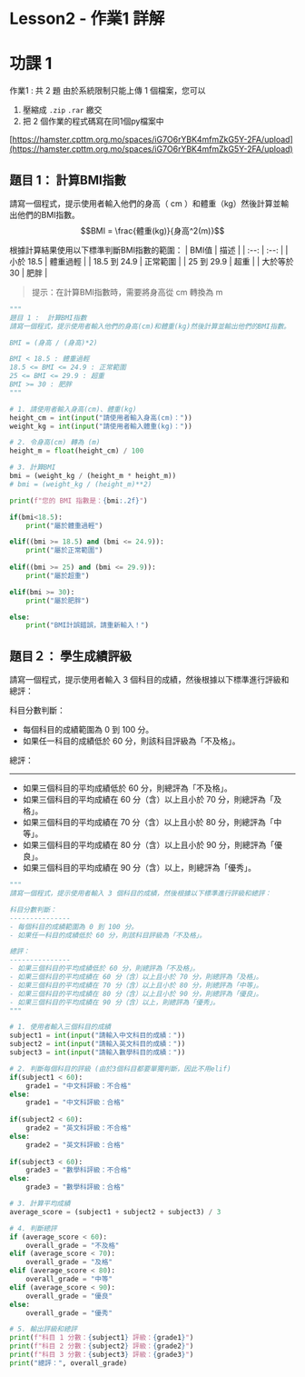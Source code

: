 # Lesson2 - 作業1 詳解

# 功課 1
作業1 : 共 2 題
由於系統限制只能上傳 1 個檔案，您可以
1. 壓縮成 `.zip` `.rar` 繳交 
2. 把 2 個作業的程式碼寫在同1個py檔案中

[https://hamster.cpttm.org.mo/spaces/iG7O6rYBK4mfmZkG5Y-2FA/upload](https://hamster.cpttm.org.mo/spaces/iG7O6rYBK4mfmZkG5Y-2FA/upload)
## 題目 1： 計算BMI指數
請寫一個程式，提示使用者輸入他們的身高（ cm ）和體重（kg）然後計算並輸出他們的BMI指數。
$$BMI = \frac{體重(kg)}{身高^2(m)}$$

根據計算結果使用以下標準判斷BMI指數的範圍：
| BMI值 | 描述 |
| :--: | :--: | 
| 小於 18.5 | 體重過輕 | 
| 18.5 到 24.9 | 正常範圍 | 
| 25 到 29.9 | 超重 | 
| 大於等於 30 | 肥胖 |

> 提示：在計算BMI指數時，需要將身高從 cm 轉換為 m

```python
"""
題目 1 :  計算BMI指數
請寫一個程式，提示使用者輸入他們的身高(cm)和體重(kg)然後計算並輸出他們的BMI指數。

BMI = (身高 / (身高)*2)

BMI < 18.5 : 體重過輕
18.5 <= BMI <= 24.9 : 正常範圍
25 <= BMI <= 29.9 : 超重
BMI >= 30 : 肥胖
"""

# 1. 請使用者輸入身高(cm)、體重(kg)
height_cm = int(input("請使用者輸入身高(cm)："))
weight_kg = int(input("請使用者輸入體重(kg)："))

# 2. 令身高(cm) 轉為 (m) 
height_m = float(height_cm) / 100

# 3. 計算BMI
bmi = (weight_kg / (height_m * height_m))
# bmi = (weight_kg / (height_m)**2)

print(f"您的 BMI 指數是：{bmi:.2f}")

if(bmi<18.5):
    print("屬於體重過輕")

elif((bmi >= 18.5) and (bmi <= 24.9)):
    print("屬於正常範圍")
    
elif((bmi >= 25) and (bmi <= 29.9)):
    print("屬於超重")

elif(bmi >= 30):
    print("屬於肥胖")

else:
    print("BMI計誤錯誤，請重新輸入！")
```

## 題目２： 學生成績評級
請寫一個程式，提示使用者輸入 3 個科目的成績，然後根據以下標準進行評級和總評：

科目分數判斷：
- 每個科目的成績範圍為 0 到 100 分。
- 如果任一科目的成績低於 60 分，則該科目評級為「不及格」。

總評：
___
- 如果三個科目的平均成績低於 60 分，則總評為「不及格」。
- 如果三個科目的平均成績在 60 分（含）以上且小於 70 分，則總評為「及格」。
- 如果三個科目的平均成績在 70 分（含）以上且小於 80 分，則總評為「中等」。
- 如果三個科目的平均成績在 80 分（含）以上且小於 90 分，則總評為「優良」。
- 如果三個科目的平均成績在 90 分（含）以上，則總評為「優秀」。

```python
"""
請寫一個程式，提示使用者輸入 3 個科目的成績，然後根據以下標準進行評級和總評：

科目分數判斷：
---------------
- 每個科目的成績範圍為 0 到 100 分。
- 如果任一科目的成績低於 60 分，則該科目評級為「不及格」。

總評：
---------------
- 如果三個科目的平均成績低於 60 分，則總評為「不及格」。
- 如果三個科目的平均成績在 60 分（含）以上且小於 70 分，則總評為「及格」。
- 如果三個科目的平均成績在 70 分（含）以上且小於 80 分，則總評為「中等」。
- 如果三個科目的平均成績在 80 分（含）以上且小於 90 分，則總評為「優良」。
- 如果三個科目的平均成績在 90 分（含）以上，則總評為「優秀」。
"""

# 1. 使用者輸入三個科目的成績
subject1 = int(input("請輸入中文科目的成績："))
subject2 = int(input("請輸入英文科目的成績："))
subject3 = int(input("請輸入數學科目的成績："))

# 2. 判斷每個科目的評級 (由於3個科目都要單獨判斷，因此不用elif)
if(subject1 < 60):
    grade1 = "中文科評級：不合格"
else:
    grade1 = "中文科評級：合格"
    
if(subject2 < 60):
    grade2 = "英文科評級：不合格"
else:
    grade2 = "英文科評級：合格"
    
if(subject3 < 60):
    grade3 = "數學科評級：不合格"
else:
    grade3 = "數學科評級：合格"

# 3. 計算平均成績
average_score = (subject1 + subject2 + subject3) / 3

# 4. 判斷總評
if (average_score < 60):
    overall_grade = "不及格"
elif (average_score < 70):
    overall_grade = "及格"
elif (average_score < 80):
    overall_grade = "中等"
elif (average_score < 90):
    overall_grade = "優良"
else:
    overall_grade = "優秀"

# 5. 輸出評級和總評
print(f"科目 1 分數：{subject1} 評級：{grade1}")
print(f"科目 2 分數：{subject2} 評級：{grade2}")
print(f"科目 3 分數：{subject3} 評級：{grade3}")
print("總評：", overall_grade)
```
